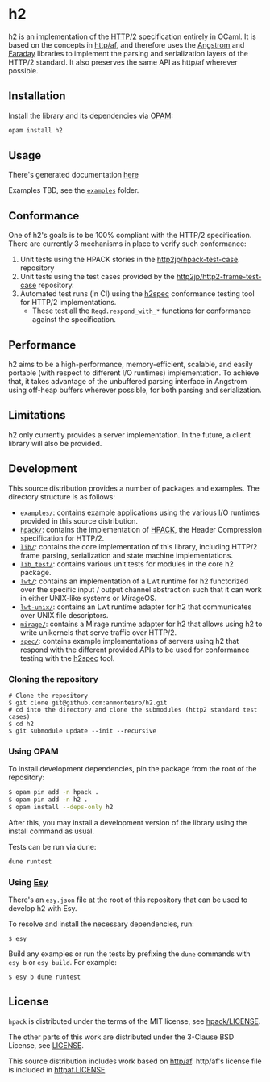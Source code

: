 # h2

h2 is an implementation of the
[HTTP/2](https://tools.ietf.org/html/rfc7540) specification entirely in OCaml.
It is based on the concepts in
[http/af](https://github.com/inhabitedtype/httpaf), and therefore uses the
[Angstrom][angstrom] and [Faraday][faraday] libraries to implement the parsing
and serialization layers of the HTTP/2 standard. It also preserves the same API
as http/af wherever possible.

[angstrom]: https://github.com/inhabitedtype/angstrom
[faraday]: https://github.com/inhabitedtype/faraday

## Installation

Install the library and its dependencies via [OPAM][opam]:

[opam]: http://opam.ocaml.org/

```bash
opam install h2
```

## Usage

There's generated documentation [here](https://anmonteiro.github.io/ocaml-h2/)

Examples TBD, see the [`examples`](./examples) folder.

## Conformance

One of h2's goals is to be 100% compliant with the HTTP/2 specification.
There are currently 3 mechanisms in place to verify such conformance:

1. Unit tests using the HPACK stories in the
   [http2jp/hpack-test-case](https://github.com/http2jp/hpack-test-case).
   repository
2. Unit tests using the test cases provided by the
   [http2jp/http2-frame-test-case](https://github.com/http2jp/http2-frame-test-case)
   repository.
3. Automated test runs (in CI) using the
   [h2spec](https://github.com/summerwind/h2spec) conformance testing tool for
   HTTP/2 implementations.
   - These test all the `Reqd.respond_with_*` functions for conformance against
     the specification.

## Performance

h2 aims to be a high-performance, memory-efficient, scalable, and easily
portable (with respect to different I/O runtimes) implementation. To achieve
that, it takes advantage of the unbuffered parsing interface in Angstrom using
off-heap buffers wherever possible, for both parsing and serialization.

## Limitations

h2 only currently provides a server implementation. In the future, a
client library will also be provided.

## Development

This source distribution provides a number of packages and examples. The
directory structure is as follows:

- [`examples/`](./examples): contains example applications using the various
  I/O runtimes provided in this source distribution.
- [`hpack/`](./hpack): contains the implementation of
  [HPACK](https://tools.ietf.org/html/rfc7541), the Header Compression
  specification for HTTP/2.
- [`lib/`](./lib): contains the core implementation of this library, including
  HTTP/2 frame parsing, serialization and state machine implementations.
- [`lib_test/`](./lib_test): contains various unit tests for modules in the
  core h2 package.
-  [`lwt/`](./lwt): contains an implementation of a Lwt runtime for h2
  functorized over the specific input / output channel abstraction such that it
  can work in either UNIX-like systems or MirageOS.
- [`lwt-unix/`](./lwt-unix): contains an Lwt runtime adapter for h2 that
  communicates over UNIX file descriptors.
- [`mirage/`](./mirage): contains a Mirage runtime adapter for h2 that
  allows using h2 to write unikernels that serve traffic over HTTP/2.
- [`spec/`](./spec): contains example implementations of servers using h2
  that respond with the different provided APIs to be used for conformance
  testing with the [h2spec](https://github.com/summerwind/h2spec) tool.

### Cloning the repository

```shell
# Clone the repository
$ git clone git@github.com:anmonteiro/h2.git
# cd into the directory and clone the submodules (http2 standard test cases)
$ cd h2
$ git submodule update --init --recursive
```

### Using OPAM

To install development dependencies, pin the package from the root of the
repository:

```bash
$ opam pin add -n hpack .
$ opam pin add -n h2 .
$ opam install --deps-only h2
```

After this, you may install a development version of the library using the
install command as usual.

Tests can be run via dune:

```bash
dune runtest
```

### Using [Esy](https://esy.sh)

There's an `esy.json` file at the root of this repository that can be used
to develop h2 with Esy.

To resolve and install the necessary dependencies, run:

```
$ esy
```

Build any examples or run the tests by prefixing the `dune` commands with
`esy b` or `esy build`. For example:

```
$ esy b dune runtest
```

## License

`hpack` is distributed under the terms of the MIT license, see
[hpack/LICENSE](./hpack/LICENSE).

The other parts of this work are distributed under the 3-Clause BSD License,
see [LICENSE](./LICENSE).

This source distribution includes work based on
[http/af](https://github.com/inhabitedtype/httpaf). http/af's license file is
included in [httpaf.LICENSE](./httpaf.LICENSE)
